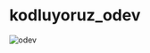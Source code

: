 # kodluyoruz_odev
![odev](https://github.com/SAIDBILALDARIYEMEZ/kodluyoruz_odev/assets/138494006/cd8a13eb-9091-46ec-b8ae-fdb570ee28a4)
